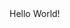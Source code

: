 <!DOCTYPE html>
<html>
<head>
<title>MyWebPage</title>
</head>
<body>
Hello World!
</body>
</html> 
